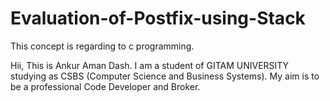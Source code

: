 # Evaluation-of-Postfix-using-Stack
This concept is regarding to c programming.



Hii, This is Ankur Aman Dash. I am a student of GITAM UNIVERSITY studying as CSBS (Computer Science and Business Systems). My aim is to be a professional Code Developer and Broker.

